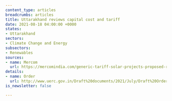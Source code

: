 ```yaml
---
content_type: articles
breadcrumbs: articles
title: Uttarakhand reviews capital cost and tariff
date: 2021-08-18 04:00:00 +0000
states:
- Uttarakhand
sectors:
- Climate Change and Energy
subsectors:
- Renewables
sources:
- name: Mercom
  url: https://mercomindia.com/generic-tariff-solar-projects-proposed-reduced-uttarakhand/
details:
- name: Order
  url: http://www.uerc.gov.in/Draft%20documents/2021/July/Draft%20Order%20dt.%2030.07.21%20on%20benchmark%20capital%20cost/Draft%20Order%20dt.%2030.07.21%20on%20benchmark%20capital%20cost.pdf
is_newsletter: false

---
```


